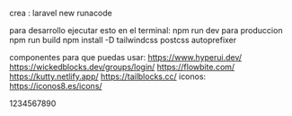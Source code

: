 crea :
laravel new runacode

para desarrollo
ejecutar esto en el terminal:
npm run dev
para produccion
npm run build
npm install -D tailwindcss postcss autoprefixer



componentes para que puedas usar:
https://www.hyperui.dev/
https://wickedblocks.dev/groups/login/
https://flowbite.com/
https://kutty.netlify.app/
https://tailblocks.cc/
iconos:
https://iconos8.es/icons/

1234567890




